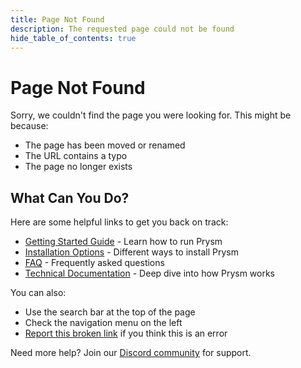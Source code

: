 ```yaml
---
title: Page Not Found
description: The requested page could not be found
hide_table_of_contents: true
---
```


# Page Not Found

Sorry, we couldn't find the page you were looking for. This might be because:

- The page has been moved or renamed
- The URL contains a typo
- The page no longer exists

## What Can You Do?

Here are some helpful links to get you back on track:

- [Getting Started Guide](/) - Learn how to run Prysm
- [Installation Options](//install/install-with-script) - Different ways to install Prysm
- [FAQ](/faq) - Frequently asked questions
- [Technical Documentation](/how-prysm-works/beacon-node) - Deep dive into how Prysm works

You can also:
- Use the search bar at the top of the page
- Check the navigation menu on the left
- [Report this broken link](https://github.com/OffchainLabs/prysm-documentation/issues/new) if you think this is an error

Need more help? Join our [Discord community](https://discord.gg/prysm) for support.
